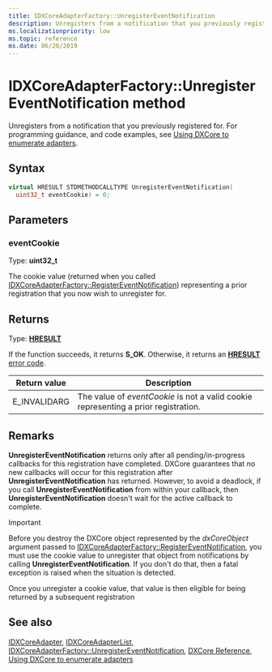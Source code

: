```yaml
---
title: IDXCoreAdapterFactory::UnregisterEventNotification
description: Unregisters from a notification that you previously registered for.
ms.localizationpriority: low
ms.topic: reference
ms.date: 06/20/2019
---
```


# IDXCoreAdapterFactory::UnregisterEventNotification method

Unregisters from a notification that you previously registered for. For programming guidance, and code examples, see [Using DXCore to enumerate adapters](/windows/win32/dxcore/dxcore-enum-adapters).

## Syntax

```cpp
virtual HRESULT STDMETHODCALLTYPE UnregisterEventNotification(
  uint32_t eventCookie) = 0;
```

## Parameters

### eventCookie

Type: **uint32_t**

The cookie value (returned when you called [IDXCoreAdapterFactory::RegisterEventNotification](/windows/win32/dxcore/dxcore_interface/nf-dxcore_interface-idxcoreadapterfactory-registereventnotification)) representing a prior registration that you now wish to unregister for.

## Returns

Type: **[HRESULT](/windows/win32/com/structure-of-com-error-codes)**

If the function succeeds, it returns **S_OK**. Otherwise, it returns an [**HRESULT**](/windows/win32/com/structure-of-com-error-codes) [error code](/windows/win32/com/com-error-codes-10).

|Return value|Description|
|-|-|
|E_INVALIDARG|The value of *eventCookie* is not a valid cookie representing a prior registration.|

## Remarks

**UnregisterEventNotification** returns only after all pending/in-progress callbacks for this registration have completed. DXCore guarantees that no new callbacks will occur for this registration after **UnregisterEventNotification** has returned. However, to avoid a deadlock, if you call **UnregisterEventNotification** from within your callback, then **UnregisterEventNotification** doesn't wait for the active callback to complete.

> [!IMPORTANT]
> Before you destroy the DXCore object represented by the *dxCoreObject* argument passed to [IDXCoreAdapterFactory::RegisterEventNotification](/windows/win32/dxcore/dxcore_interface/nf-dxcore_interface-idxcoreadapterfactory-registereventnotification), you must use the cookie value to unregister that object from notifications by calling **UnregisterEventNotification**. If you don't do that, then a fatal exception is raised when the situation is detected.

Once you unregister a cookie value, that value is then eligible for being returned by a subsequent registration

## See also

[IDXCoreAdapter](/windows/win32/dxcore/dxcore_interface/nn-dxcore_interface-idxcoreadapter), [IDXCoreAdapterList](/windows/win32/dxcore/dxcore_interface/nn-dxcore_interface-idxcoreadapterlist), [IDXCoreAdapterFactory::UnregisterEventNotification](/windows/win32/dxcore/dxcore_interface/nf-dxcore_interface-idxcoreadapterfactory-registereventnotification), [DXCore Reference](/windows/win32/dxcore/dxcore-reference), [Using DXCore to enumerate adapters](/windows/win32/dxcore/dxcore-enum-adapters)
